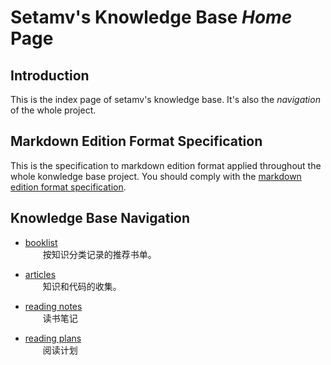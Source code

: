 # Setamv's Knowledge Base _Home_ Page

## Introduction

This is the index page of setamv's knowledge base. It's also the _navigation_ of the whole project.

## Markdown Edition Format Specification

This is the specification to markdown edition format applied throughout the whole konwledge base project. You should comply with the [markdown edition format specification](edition-format-specification.md).



## Knowledge Base Navigation

- [booklist](booklist/index.md)         
　　按知识分类记录的推荐书单。

- [articles](articles/index.md)     
　　知识和代码的收集。

- [reading notes](reading-notes/index.md)       
　　读书笔记

- [reading plans](reading-plans/index.md)       
　　阅读计划
